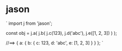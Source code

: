# jason
`
import j from 'jason';

const obj = j.a(
  j.b(
    j.c(123),
    j.d('abc'),
    j.e([1, 2, 3])
    )
  );

//==>
  {
    a: {
      b: {
        c: 123,
        d: 'abc',
        e: [1, 2, 3]
      }
    }
  };
`
